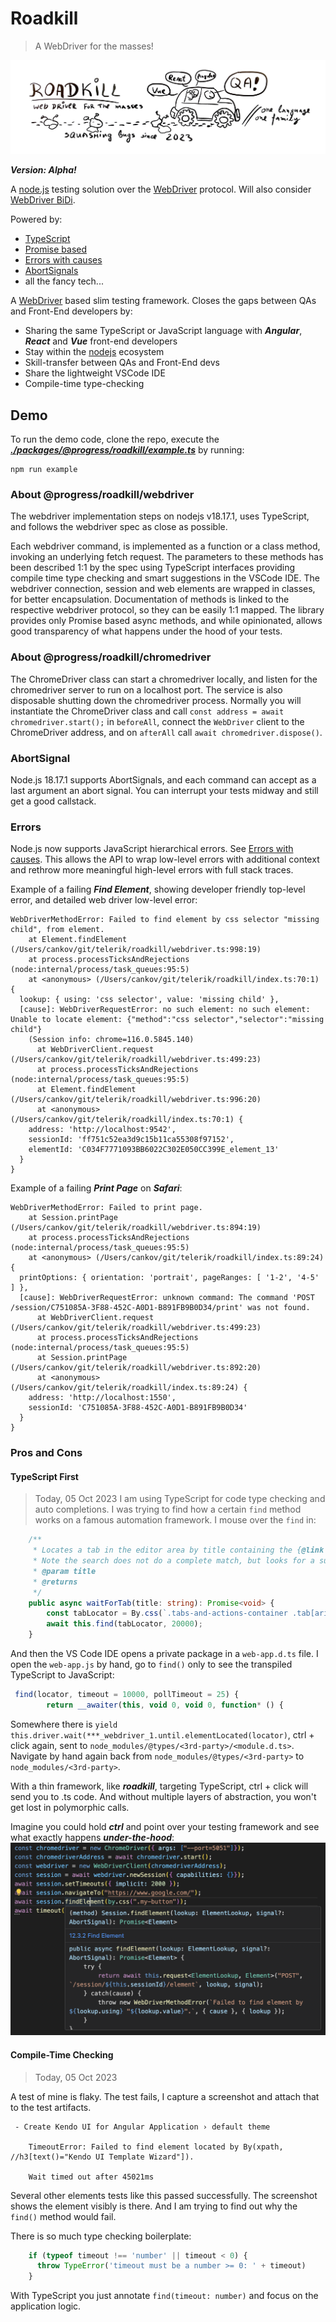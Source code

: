 # Roadkill
> A WebDriver for the masses!

![](./roadkill.png)

***Version: Alpha!***

A [node.js](https://nodejs.org/en) testing solution over the [WebDriver](https://www.w3.org/TR/webdriver2/) protocol. Will also consider [WebDriver BiDi](https://w3c.github.io/webdriver-bidi/).

Powered by:
 - [TypeScript](https://www.typescriptlang.org)
 - [Promise based](https://developer.mozilla.org/en-US/docs/Web/JavaScript/Reference/Global_Objects/Promise)
 - [Errors with causes](https://developer.mozilla.org/en-US/docs/Web/JavaScript/Reference/Global_Objects/Error/cause)
 - [AbortSignals](https://developer.mozilla.org/en-US/docs/Web/API/AbortSignal)
 - all the fancy tech...

A [WebDriver](https://www.w3.org/TR/webdriver2/) based slim testing framework. Closes the gaps between QAs and Front-End developers by:

 - Sharing the same TypeScript or JavaScript language with ***Angular***, ***React*** and ***Vue*** front-end developers
 - Stay within the [nodejs](https://nodejs.org/en) ecosystem
 - Skill-transfer between QAs and Front-End devs
 - Share the lightweight VSCode IDE
 - Compile-time type-checking

## Demo
To run the demo code, clone the repo, execute the ***[./packages/@progress/roadkill/example.ts](./packages/@progress/roadkill/example.ts)*** by running:
```
npm run example
```

### About @progress/roadkill/webdriver
The webdriver implementation steps on nodejs v18.17.1, uses TypeScript, and follows the webdriver spec as close as possible.

Each webdriver command, is implemented as a function or a class method, invoking an underlying fetch request. The parameters to these methods has been described 1:1 by the spec using TypeScript interfaces providing compile time type checking and smart suggestions in the VSCode IDE. The webdriver connection, session and web elements are wrapped in classes, for better encapsulation. Documentation of methods is linked to the respective webdriver protocol, so they can be easily 1:1 mapped. The library provides only Promise based async methods, and while opinionated, allows good transparency of what happens under the hood of your tests.

### About @progress/roadkill/chromedriver
The ChromeDriver class can start a chromedriver locally, and listen for the chromedriver server to run on a localhost port. The service is also disposable shutting down the chromedriver process. Normally you will instantiate the ChromeDriver class and call `const address = await chromedriver.start();` in `beforeAll`, connect the `WebDriver` client to the ChromeDriver address, and on `afterAll` call `await chromedriver.dispose()`.

### AbortSignal
Node.js 18.17.1 supports AbortSignals, and each command can accept as a last argument an abort signal. You can interrupt your tests midway and still get a good callstack.

### Errors
Node.js now supports JavaScript hierarchical errors. See [Errors with causes](https://developer.mozilla.org/en-US/docs/Web/JavaScript/Reference/Global_Objects/Error/cause). This allows the API to wrap low-level errors with additional context and rethrow more meaningful high-level errors with full stack traces.

Example of a failing ***Find Element***, showing developer friendly top-level error, and detailed web driver low-level error:
```
WebDriverMethodError: Failed to find element by css selector "missing child", from element.
    at Element.findElement (/Users/cankov/git/telerik/roadkill/webdriver.ts:998:19)
    at process.processTicksAndRejections (node:internal/process/task_queues:95:5)
    at <anonymous> (/Users/cankov/git/telerik/roadkill/index.ts:70:1) {
  lookup: { using: 'css selector', value: 'missing child' },
  [cause]: WebDriverRequestError: no such element: no such element: Unable to locate element: {"method":"css selector","selector":"missing child"}
    (Session info: chrome=116.0.5845.140)
      at WebDriverClient.request (/Users/cankov/git/telerik/roadkill/webdriver.ts:499:23)
      at process.processTicksAndRejections (node:internal/process/task_queues:95:5)
      at Element.findElement (/Users/cankov/git/telerik/roadkill/webdriver.ts:996:20)
      at <anonymous> (/Users/cankov/git/telerik/roadkill/index.ts:70:1) {
    address: 'http://localhost:9542',
    sessionId: 'ff751c52ea3d9c15b11ca55308f97152',
    elementId: 'C034F7771093BB6022C302E050CC399E_element_13'
  }
}
```

Example of a failing ***Print Page*** on ***Safari***:
```
WebDriverMethodError: Failed to print page.
    at Session.printPage (/Users/cankov/git/telerik/roadkill/webdriver.ts:894:19)
    at process.processTicksAndRejections (node:internal/process/task_queues:95:5)
    at <anonymous> (/Users/cankov/git/telerik/roadkill/index.ts:89:24) {
  printOptions: { orientation: 'portrait', pageRanges: [ '1-2', '4-5' ] },
  [cause]: WebDriverRequestError: unknown command: The command 'POST /session/C751085A-3F88-452C-A0D1-B891FB9B0D34/print' was not found.
      at WebDriverClient.request (/Users/cankov/git/telerik/roadkill/webdriver.ts:499:23)
      at process.processTicksAndRejections (node:internal/process/task_queues:95:5)
      at Session.printPage (/Users/cankov/git/telerik/roadkill/webdriver.ts:892:20)
      at <anonymous> (/Users/cankov/git/telerik/roadkill/index.ts:89:24) {
    address: 'http://localhost:1550',
    sessionId: 'C751085A-3F88-452C-A0D1-B891FB9B0D34'
  }
}
```

### Pros and Cons
#### TypeScript First
> Today, 05 Oct 2023
I am using TypeScript for code type checking and auto completions.
I was trying to find how a certain `find` method works on a famous automation framework. I mouse over the `find` in:
``` TypeScript
    /**
     * Locates a tab in the editor area by title containing the {@link title} string.
     * Note the search does not do a complete match, but looks for a substring.
     * @param title 
     * @returns 
     */
    public async waitForTab(title: string): Promise<void> {
        const tabLocator = By.css(`.tabs-and-actions-container .tab[aria-label*="${Escape.cssEscape(title)}"]`);
        await this.find(tabLocator, 20000);
    }
```
And then the VS Code IDE opens a private package in a `web-app.d.ts` file. I open the `web-app.js` by hand, go to `find()` only to see the transpiled TypeScript to JavaScript:
```JavaScript
 find(locator, timeout = 10000, pollTimeout = 25) {
        return __awaiter(this, void 0, void 0, function* () {
```
Somewhere there is `yield this.driver.wait(***_webdriver_1.until.elementLocated(locator)`, ctrl + click again, sent to `node_modules/@types/<3rd-party>/<module.d.ts>`. Navigate by hand again back from `node_modules/@types/<3rd-party>` to `node_modules/<3rd-party>`.

With a thin framework, like ***roadkill***, targeting TypeScript, ctrl + click will send you to .ts code. And without multiple layers of abstraction, you won't get lost in polymorphic calls.

Imagine you could hold ***ctrl*** and point over your testing framework and see what exactly happens ***under-the-hood***:
![](./images/pros-and-cons/typescript-by-default.png)

#### Compile-Time Checking
> Today, 05 Oct 2023

A test of mine is flaky. The test fails, I capture a screenshot and attach that to the test artifacts.

```
 - Create Kendo UI for Angular Application › default theme

    TimeoutError: Failed to find element located by By(xpath, //h3[text()="Kendo UI Template Wizard"]).

    Wait timed out after 45021ms
```

Several other elements tests like this passed successfully. The screenshot shows the element visibly is there. And I am trying to find out why the `find()` method would fail.

There is so much type checking boilerplate:

``` JavaScript
    if (typeof timeout !== 'number' || timeout < 0) {
      throw TypeError('timeout must be a number >= 0: ' + timeout)
    }
```

With TypeScript you just annotate `find(timeout: number)` and focus on the application logic.